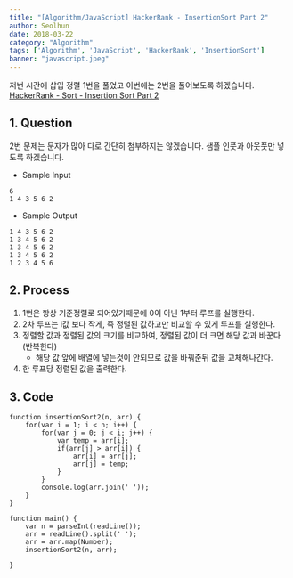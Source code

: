 ```yaml
---
title: "[Algorithm/JavaScript] HackerRank - InsertionSort Part 2"
author: Seolhun
date: 2018-03-22
category: "Algorithm"
tags: ['Algorithm', 'JavaScript', 'HackerRank', 'InsertionSort']
banner: "javascript.jpeg"
---
```


저번 시간에 삽입 정렬 1번을 풀었고 이번에는 2번을 풀어보도록 하겠습니다.
[HackerRank - Sort - Insertion Sort Part 2](https://www.hackerrank.com/challenges/insertionsort2/problem)

## 1. Question
2번 문제는 문자가 많아 다로 간단히 첨부하지는 않겠습니다.
샘플 인풋과 아웃풋만 넣도록 하겠습니다.

- Sample Input
```
6
1 4 3 5 6 2
```

- Sample Output
```
1 4 3 5 6 2
1 3 4 5 6 2
1 3 4 5 6 2
1 3 4 5 6 2
1 2 3 4 5 6
```

## 2. Process
1. 1번은 항상 기준정렬로 되어있기때문에 0이 아닌 1부터 루프를 실행한다.
2. 2차 루프는 i값 보다 작게, 즉 정렬된 값하고만 비교할 수 있게 루프를 실행한다.
3. 정렬할 값과 정렬된 값의 크기를 비교하여, 정렬된 값이 더 크면 해당 값과 바꾼다(반복한다)
    - 해당 값 앞에 배열에 넣는것이 안되므로 값을 바꿔준뒤 값을 교체해나간다.
4. 한 루프당 정렬된 값을 출력한다.

## 3. Code
```tsx
function insertionSort2(n, arr) {
    for(var i = 1; i < n; i++) {
        for(var j = 0; j < i; j++) {
            var temp = arr[i];
            if(arr[j] > arr[i]) {
                arr[i] = arr[j];
                arr[j] = temp;
            }
        }
        console.log(arr.join(' '));
    }
}

function main() {
    var n = parseInt(readLine());
    arr = readLine().split(' ');
    arr = arr.map(Number);
    insertionSort2(n, arr);

}
```
